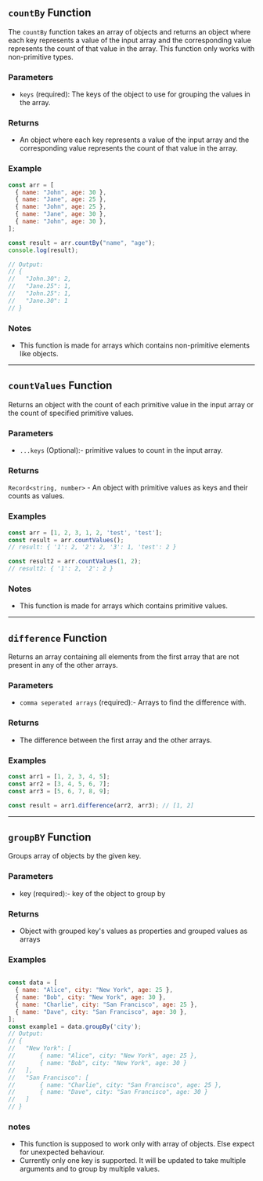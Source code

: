 
##  `countBy` Function

The `countBy` function takes an array of objects and returns an object where each key represents a value of the input array and the corresponding value represents the count of that value in the array. This function only works with non-primitive types.

### Parameters

- `keys` (required): The keys of the object to use for grouping the values in the array.

### Returns

- An object where each key represents a value of the input array and the corresponding value represents the count of that value in the array.

### Example

```javascript
const arr = [
  { name: "John", age: 30 },
  { name: "Jane", age: 25 },
  { name: "John", age: 25 },
  { name: "Jane", age: 30 },
  { name: "John", age: 30 },
];

const result = arr.countBy("name", "age");
console.log(result);

// Output:
// {
//   "John.30": 2,
//   "Jane.25": 1,
//   "John.25": 1,
//   "Jane.30": 1
// }

```

### Notes
 - This function is made for arrays which contains non-primitive elements like objects.

<hr>


## `countValues` Function

Returns an object with the count of each primitive value in the input array or the count of specified primitive values.


### Parameters

- `...keys` (Optional):- primitive values to count in the input array.

### Returns

`Record<string, number>` - An object with primitive values as keys and their counts as values.

### Examples

```javascript
const arr = [1, 2, 3, 1, 2, 'test', 'test'];
const result = arr.countValues();
// result: { '1': 2, '2': 2, '3': 1, 'test': 2 }

const result2 = arr.countValues(1, 2);
// result2: { '1': 2, '2': 2 }
```

### Notes
- This function is made for arrays which contains primitive values.



 <hr>


## `difference` Function

Returns an array containing all elements from the first array that are not present in any of the other arrays.


### Parameters

- `comma seperated arrays` (required):- Arrays to find the difference with.

### Returns

- The difference between the first array and the other arrays.

### Examples

```javascript
const arr1 = [1, 2, 3, 4, 5];
const arr2 = [3, 4, 5, 6, 7];
const arr3 = [5, 6, 7, 8, 9];

const result = arr1.difference(arr2, arr3); // [1, 2]
```

 <hr>


## `groupBY` Function

Groups array of objects by the given key.


### Parameters

- key (required):- key of the object to group by

### Returns

- Object with grouped key's values as properties and grouped values as arrays

### Examples

```javascript

const data = [
  { name: "Alice", city: "New York", age: 25 },
  { name: "Bob", city: "New York", age: 30 },
  { name: "Charlie", city: "San Francisco", age: 25 },
  { name: "Dave", city: "San Francisco", age: 30 },
];
const example1 = data.groupBy('city');
// Output:
// {
//   "New York": [
//       { name: "Alice", city: "New York", age: 25 },
//       { name: "Bob", city: "New York", age: 30 }
//   ],
//   "San Francisco": [
//       { name: "Charlie", city: "San Francisco", age: 25 },
//       { name: "Dave", city: "San Francisco", age: 30 }
//   ]
// }


```

### notes
- This function is supposed to work only with array of objects. Else expect for unexpected behaviour.
- Currently only one key is supported. It will be updated to take multiple arguments and to group by multiple values.